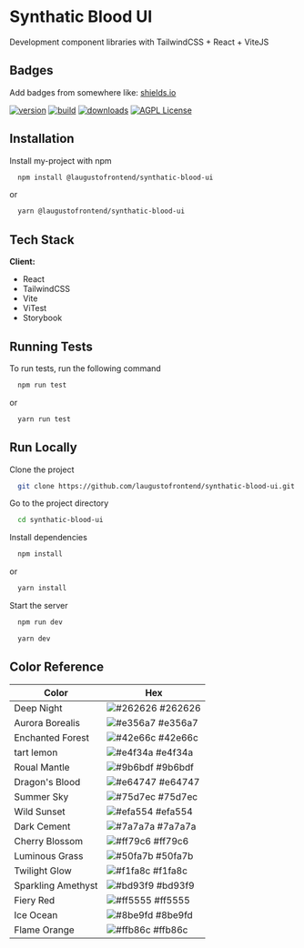 # Synthatic Blood UI

Development  component libraries with TailwindCSS + React + ViteJS

## Badges

Add badges from somewhere like: [shields.io](https://shields.io/)

[![version](https://img.shields.io/github/package-json/v/laugustofrontend/synthatic-blood-ui/main)](https://github.com/laugustofrontend/synthatic-blood-ui/tags)
[![build](https://img.shields.io/github/actions/workflow/status/laugustofrontend/synthatic-blood-ui/publish-packages.yml)](https://github.com/laugustofrontend/synthatic-blood-ui/releases)
[![downloads](https://img.shields.io/github/downloads/laugustofrontend/synthatic-blood-ui/total)]()
[![AGPL License](https://img.shields.io/badge/license-AGPL-blue.svg)](http://www.gnu.org/licenses/agpl-3.0)


## Installation

Install my-project with npm

```bash
  npm install @laugustofrontend/synthatic-blood-ui
```
or
```bash
  yarn @laugustofrontend/synthatic-blood-ui
```

    
## Tech Stack

**Client:**
  - React
  - TailwindCSS
  - Vite
  - ViTest
  - Storybook


## Running Tests

To run tests, run the following command

```bash
  npm run test
```
or 
```bash
  yarn run test
```


## Run Locally

Clone the project

```bash
  git clone https://github.com/laugustofrontend/synthatic-blood-ui.git
```

Go to the project directory

```bash
  cd synthatic-blood-ui
```

Install dependencies

```bash
  npm install
```
or
```bash
  yarn install
```

Start the server

```bash
  npm run dev
```

```bash
  yarn dev
```

## Color Reference

| Color             | Hex                                                                |
| ----------------- | ------------------------------------------------------------------ |
| Deep Night | ![#262626](https://via.placeholder.com/10/262626?text=+) #262626 |
| Aurora Borealis | ![#e356a7](https://via.placeholder.com/10/e356a7?text=+) #e356a7 |
| Enchanted Forest | ![#42e66c](https://via.placeholder.com/10/42e66c?text=+) #42e66c |
| tart lemon | ![#e4f34a](https://via.placeholder.com/10/e4f34a?text=+) #e4f34a |
| Roual Mantle | ![#9b6bdf](https://via.placeholder.com/10/9b6bdf?text=+) #9b6bdf |
| Dragon's Blood | ![#e64747](https://via.placeholder.com/10/e64747?text=+) #e64747 |
| Summer Sky | ![#75d7ec](https://via.placeholder.com/10/75d7ec?text=+) #75d7ec |
| Wild Sunset | ![#efa554](https://via.placeholder.com/10/efa554?text=+) #efa554 |
| Dark Cement | ![#7a7a7a](https://via.placeholder.com/10/7a7a7a?text=+) #7a7a7a |
| Cherry Blossom | ![#ff79c6](https://via.placeholder.com/10/ff79c6?text=+) #ff79c6 |
| Luminous Grass | ![#50fa7b](https://via.placeholder.com/10/50fa7b?text=+) #50fa7b |
| Twilight Glow | ![#f1fa8c](https://via.placeholder.com/10/f1fa8c?text=+) #f1fa8c |
| Sparkling Amethyst | ![#bd93f9](https://via.placeholder.com/10/bd93f9?text=+) #bd93f9 |
| Fiery Red | ![#ff5555](https://via.placeholder.com/10/ff5555?text=+) #ff5555 |
| Ice Ocean | ![#8be9fd](https://via.placeholder.com/10/8be9fd?text=+) #8be9fd |
| Flame Orange | ![#ffb86c](https://via.placeholder.com/10/ffb86c?text=+) #ffb86c |
